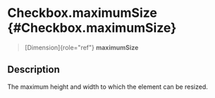 Checkbox.maximumSize {#Checkbox.maximumSize}
====================

> [Dimension]{role="ref"} **maximumSize**

Description
-----------

The maximum height and width to which the element can be resized.
